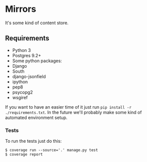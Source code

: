 # Mirrors

It's some kind of content store.

## Requirements

- Python 3
- Postgres 9.2+
- Some python packages:
 - Django
 - South
 - django-jsonfield
 - ipython
 - pep8
 - psycopg2
 - wsgiref

If you want to have an easier time of it just run `pip install -r
./requirements.txt`. In the future we'll probably make some kind of automated
environment setup.

### Tests
To run the tests just do this:

    $ coverage run --source='.' manage.py test
    $ coverage report
